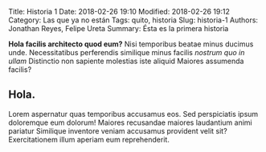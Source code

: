 Title: Historia 1
Date: 2018-02-26 19:10
Modified: 2018-02-26 19:12
Category: Las que ya no están
Tags: quito, historia
Slug: historia-1
Authors: Jonathan Reyes, Felipe Ureta
Summary: Ésta es la primera historia

**Hola facilis architecto quod eum?** Nisi temporibus beatae minus ducimus unde. Necessitatibus perferendis similique minus facilis _nostrum quo in ullam_ Distinctio non sapiente molestias iste aliquid Maiores assumenda facilis?

## Hola.

Lorem aspernatur quas temporibus accusamus eos. Sed perspiciatis ipsum doloremque eum dolorum! Maiores recusandae maiores laudantium animi pariatur Similique inventore veniam accusamus provident velit sit? Exercitationem illum aperiam eum reprehenderit.
